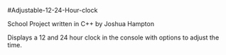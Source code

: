 #Adjustable-12-24-Hour-clock

School Project written in C++ by Joshua Hampton

Displays a 12 and 24 hour clock in the console with options to adjust the time.